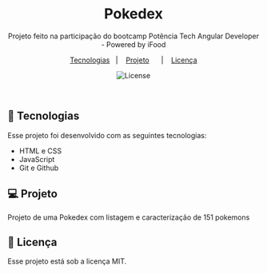 <h1 align="center"> Pokedex </h1>

<p align="center">
Projeto feito na participação do bootcamp Potência Tech Angular Developer - Powered by iFood
</p>

<p align="center">
  <a href="#-tecnologias">Tecnologias</a>&nbsp;&nbsp;&nbsp;|&nbsp;&nbsp;&nbsp;
  <a href="#-projeto">Projeto</a>&nbsp;&nbsp;
  <a href="#-layout"></a>&nbsp;&nbsp;&nbsp;|&nbsp;&nbsp;&nbsp;
  <a href="#memo-licença">Licença</a>
</p>

<p align="center">
  <img alt="License" src="https://img.shields.io/static/v1?label=license&message=MIT&color=49AA26&labelColor=000000">
</p>

<br>


## 🚀 Tecnologias

Esse projeto foi desenvolvido com as seguintes tecnologias:

- HTML e CSS
- JavaScript
- Git e Github

## 💻 Projeto

Projeto de uma Pokedex com listagem e caracterização de 151 pokemons 



## :memo: Licença

Esse projeto está sob a licença MIT.